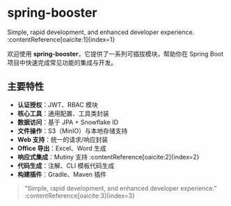 # spring-booster

Simple, rapid development, and enhanced developer experience. :contentReference[oaicite:1]{index=1}

欢迎使用 **spring-booster**，它提供了一系列可插拔模块，帮助你在 Spring Boot 项目中快速完成常见功能的集成与开发。

## 主要特性

- **认证授权**：JWT、RBAC 模块
- **核心工具**：通用配置、工具类封装
- **数据访问**：基于 JPA + Snowflake ID
- **文件操作**：S3（MinIO）与本地存储支持
- **Web 支持**：统一的请求/响应封装
- **Office 导出**：Excel、Word 生成
- **响应式集成**：Mutiny 支持 :contentReference[oaicite:2]{index=2}
- **代码生成**：注解、CLI 模板代码生成
- **构建插件**：Gradle、Maven 插件

> “Simple, rapid development, and enhanced developer experience.” :contentReference[oaicite:3]{index=3}
